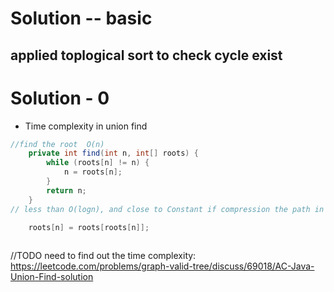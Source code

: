 # Solution -- basic

## applied toplogical sort to check cycle exist


# Solution - 0

* Time complexity in union find 
```java
//find the root  O(n) 
    private int find(int n, int[] roots) {
        while (roots[n] != n) {
            n = roots[n]; 
        }
        return n;
    }
// less than O(logn), and close to Constant if compression the path in the find process

    roots[n] = roots[roots[n]];
  
```
//TODO need to find out the time complexity: https://leetcode.com/problems/graph-valid-tree/discuss/69018/AC-Java-Union-Find-solution
